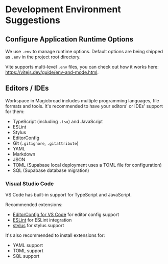 # Development Environment Suggestions

## Configure Application Runtime Options

We use `.env` to manage runtime options. Default options are being shipped as `.env` in the project root directory.

Vite supports multi-level `.env` files, you can check out how it works here: https://vitejs.dev/guide/env-and-mode.html.

## Editors / IDEs

Workspace in Magicbroad includes multiple programming languages, file formats and tools. It's recommended to have your editors' or IDEs' support for them:

- TypeScript (including `.tsx`) and JavaScript
- ESLint
- Stylus
- EditorConfig
- Git (`.gitignore`, `.gitattribute`)
- YAML
- Markdown
- JSON
- TOML (Supabase local deployment uses a TOML file for configuration)
- SQL (Supabase database migration)

### Visual Studio Code

VS Code has built-in support for TypeScript and JavaScript.

Recommended extensions:
- [EditorConfig for VS Code](https://marketplace.visualstudio.com/items?itemName=EditorConfig.EditorConfig) for editor config support
- [ESLint](https://marketplace.visualstudio.com/items?itemName=dbaeumer.vscode-eslint) for ESLint integration
- [stylus](https://marketplace.visualstudio.com/items?itemName=sysoev.language-stylus) for stylus support

It's also recommended to install extensions for:
- YAML support
- TOML support
- SQL support
